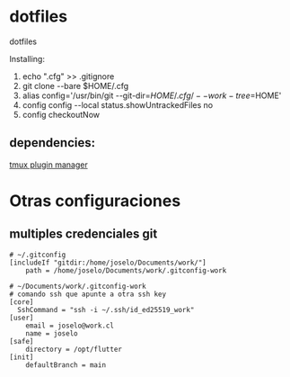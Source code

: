 # dotfiles
dotfiles

Installing:
1. echo ".cfg" >> .gitignore
2. git clone --bare <remote-git-repo-url> $HOME/.cfg
3. alias config='/usr/bin/git --git-dir=$HOME/.cfg/ --work-tree=$HOME'
4. config config --local status.showUntrackedFiles no
5. config checkoutNow


## dependencies:

[tmux plugin manager](https://github.com/tmux-plugins/tpm)

# Otras configuraciones

## multiples credenciales git

```
# ~/.gitconfig
[includeIf "gitdir:/home/joselo/Documents/work/"]
	path = /home/joselo/Documents/work/.gitconfig-work
```

```
# ~/Documents/work/.gitconfig-work
# comando ssh que apunte a otra ssh key
[core]
  SshCommand = "ssh -i ~/.ssh/id_ed25519_work"
[user]
	email = joselo@work.cl
	name = joselo
[safe]
	directory = /opt/flutter
[init]
	defaultBranch = main
```

